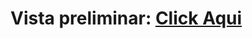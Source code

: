 <h1>Vista preliminar: <a href="https://franciscojaviern.github.io/ecommerce/proyecto_desafio_fco_neira/index.html">Click Aqui</a></h1> 
